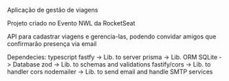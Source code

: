 Aplicação de gestão de viagens

Projeto criado no Evento NWL da RocketSeat

API para cadastrar viagens e gerencia-las, podendo convidar amigos que confirmarão presença via email 

Dependecies: 
typescript
fastfy -> Lib. to server
prisma -> Lib. ORM
SQLite -> Database
zod -> Lib. to schemas and validations
fastify/cors -> Lib. to handler cors
nodemailer -> Lib. to send email and handle SMTP services